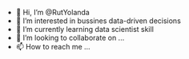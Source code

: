 - 👋 Hi, I’m @RutYolanda
- 👀 I’m interested in bussines data-driven decisions
- 🌱 I’m currently learning data scientist skill
- 💞️ I’m looking to collaborate on ...
- 📫 How to reach me ...

<!---
RutYolanda/RutYolanda is a ✨ special ✨ repository because its `README.md` (this file) appears on your GitHub profile.
You can click the Preview link to take a look at your changes.
--->
